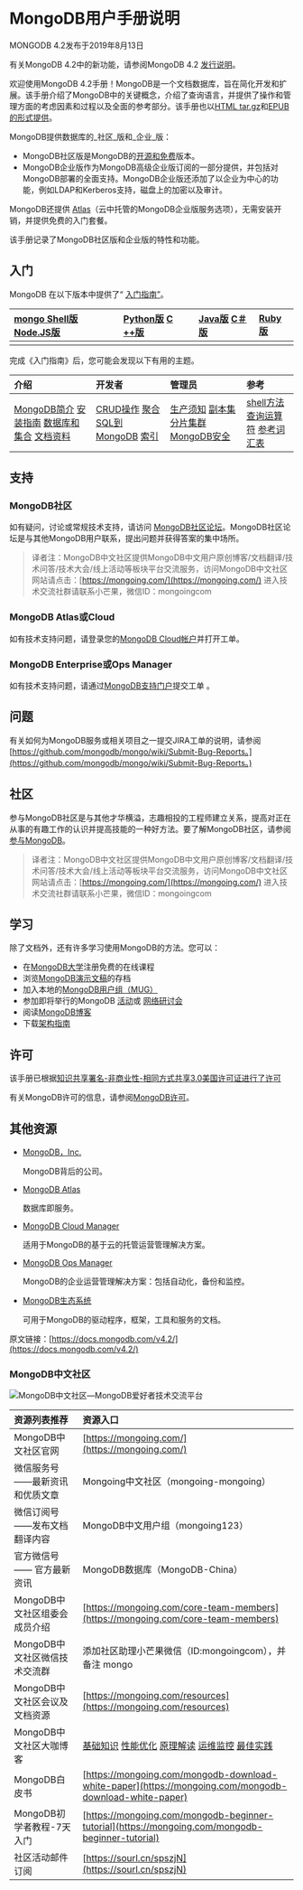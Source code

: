 # MongoDB用户手册说明

MONGODB 4.2发布于2019年8月13日

有关MongoDB 4.2中的新功能，请参阅MongoDB 4.2 [发行说明](https://docs.mongodb.com/v4.2/release-notes/4.2/)。

欢迎使用MongoDB 4.2手册！MongoDB是一个文档数据库，旨在简化开发和扩展。该手册介绍了MongoDB中的关键概念，介绍了查询语言，并提供了操作和管理方面的考虑因素和过程以及全面的参考部分。该手册也以[HTML tar.gz](https://docs.mongodb.com/v4.2/manual.tar.gz)和[EPUB的形式提供](https://docs.mongodb.com/v4.2/MongoDB-manual.epub)。

MongoDB提供数据库的_社区_版和_企业_版：

* MongoDB社区版是MongoDB的[开源和免费](https://github.com/mongodb/mongo/)版本。
* MongoDB企业版作为MongoDB高级企业版订阅的一部分提供，并包括对MongoDB部署的全面支持。MongoDB企业版还添加了以企业为中心的功能，例如LDAP和Kerberos支持，磁盘上的加密以及审计。

MongoDB还提供 [Atlas](https://www.mongodb.com/cloud/atlas?tck=docs_server)（云中托管的MongoDB企业版服务选项），无需安装开销，并提供免费的入门套餐。

该手册记录了MongoDB社区版和企业版的特性和功能。

## 入门

MongoDB 在以下版本中提供了“ [入门指南”](https://docs.mongodb.com/getting-started/shell)。

| [mongo Shell版](https://docs.mongodb.com/v4.2/tutorial/getting-started/) [Node.JS版](http://mongodb.github.io/node-mongodb-native/3.4/quick-start/quick-start/) | [Python版](https://docs.mongodb.com/drivers/pymongo) [C ++版](https://mongodb.github.io/mongo-cxx-driver/mongocxx-v3/tutorial/) | [Java版](https://mongodb.github.io/mongo-java-driver/) [C＃版](http://mongodb.github.io/mongo-csharp-driver/) | [Ruby版](https://docs.mongodb.com/ruby-driver/current/quick-start/) |
| :--- | :--- | :--- | :--- |
|  |  |  |  |

完成《入门指南》后，您可能会发现以下有用的主题。

| 介绍 | 开发者 | 管理员 | 参考 |
| :--- | :--- | :--- | :--- |
| [MongoDB简介](https://docs.mongodb.com/v4.2/introduction/) [安装指南](https://docs.mongodb.com/v4.2/installation/) [数据库和集合](https://docs.mongodb.com/v4.2/core/databases-and-collections/) [文档资料](https://docs.mongodb.com/v4.2/core/document/) | [CRUD操作](https://docs.mongodb.com/v4.2/crud/) [聚合](https://docs.mongodb.com/v4.2/aggregation/) [SQL到MongoDB](https://docs.mongodb.com/v4.2/reference/sql-comparison/) [索引](https://docs.mongodb.com/v4.2/indexes/) | [生产须知](https://docs.mongodb.com/v4.2/administration/production-notes/) [副本集](https://docs.mongodb.com/v4.2/replication/) [分片集群](https://docs.mongodb.com/v4.2/sharding/) [MongoDB安全](https://docs.mongodb.com/v4.2/security/) | [shell方法](https://docs.mongodb.com/v4.2/reference/method/) [查询运算符](https://docs.mongodb.com/v4.2/reference/operator/) [参考](https://docs.mongodb.com/v4.2/reference/)[词汇表](https://docs.mongodb.com/v4.2/reference/glossary/) |

## 支持

### MongoDB社区

如有疑问，讨论或常规技术支持，请访问 [MongoDB社区论坛](https://community.mongodb.com/)。MongoDB社区论坛是与其他MongoDB用户联系，提出问题并获得答案的集中场所。

> 译者注：MongoDB中文社区提供MongoDB中文用户原创博客/文档翻译/技术问答/技术大会/线上活动等板块平台交流服务，访问MongoDB中文社区网站请点击：[https://mongoing.com/](https://mongoing.com/) 进入技术交流社群请联系小芒果，微信ID：mongoingcom

### MongoDB Atlas或Cloud

如有技术支持问题，请登录您的[MongoDB Cloud帐户](https://cloud.mongodb.com/user)并打开工单。

### MongoDB Enterprise或Ops Manager

如有技术支持问题，请通过[MongoDB支持门户](https://support.mongodb.com/)提交工单 。

## 问题

有关如何为MongoDB服务或相关项目之一提交JIRA工单的说明，请参阅 [https://github.com/mongodb/mongo/wiki/Submit-Bug-Reports。](https://github.com/mongodb/mongo/wiki/Submit-Bug-Reports。)

## 社区

参与MongoDB社区是与其他才华横溢，志趣相投的工程师建立关系，提高对正在从事的有趣工作的认识并提高技能的一种好方法。要了解MongoDB社区，请参阅 [参与MongoDB](http://www.mongodb.org/get-involved?tck=docs_server)。

> 译者注：MongoDB中文社区提供MongoDB中文用户原创博客/文档翻译/技术问答/技术大会/线上活动等板块平台交流服务，访问MongoDB中文社区网站请点击：[https://mongoing.com/](https://mongoing.com/) 进入技术交流社群请联系小芒果，微信ID：mongoingcom

## 学习

除了文档外，还有许多学习使用MongoDB的方法。您可以：

* 在[MongoDB大学](https://university.mongodb.com/?tck=docs_server)注册免费的在线课程
* 浏览[MongoDB演示文稿](https://www.mongodb.com/presentations?tck=docs_server)的存档
* 加入本地的[MongoDB用户组（MUG）](https://www.mongodb.org/user-groups?tck=docs_server)
* 参加即将举行的MongoDB [活动](http://www.mongodb.com/events?tck=docs_server)或 [网络研讨会](http://www.mongodb.com/webinars?tck=docs_server)
* 阅读[MongoDB博客](http://www.mongodb.com/blog?tck=docs_server)
* 下载[架构指南](https://www.mongodb.com/lp/whitepaper/architecture-guide?tck=docs_server)

## 许可

该手册已根据[知识共享署名-非商业性-相同方式共享3.0美国许可证进行了许可](http://creativecommons.org/licenses/by-nc-sa/3.0/us/)

有关MongoDB许可的信息，请参阅[MongoDB许可](https://www.mongodb.org/about/licensing/)。

## 其他资源

* [MongoDB，Inc.](https://www.mongodb.com/?tck=docs_server)

  MongoDB背后的公司。

* [MongoDB Atlas](https://www.mongodb.com/cloud?tck=docs_server)

  数据库即服务。

* [MongoDB Cloud Manager](https://www.mongodb.com/cloud/cloud-manager/?tck=docs_server)

  适用于MongoDB的基于云的托管运营管理解决方案。

* [MongoDB Ops Manager](https://docs.opsmanager.mongodb.com/current/?tck=docs_server)

  MongoDB的企业运营管理解决方案：包括自动化，备份和监控。

* [MongoDB生态系统](https://docs.mongodb.com/ecosystem/?tck=docs_server)

  可用于MongoDB的驱动程序，框架，工具和服务的文档。

原文链接：[https://docs.mongodb.com/v4.2/](https://docs.mongodb.com/v4.2/)

### MongoDB中文社区

![MongoDB&#x4E2D;&#x6587;&#x793E;&#x533A;&#x2014;MongoDB&#x7231;&#x597D;&#x8005;&#x6280;&#x672F;&#x4EA4;&#x6D41;&#x5E73;&#x53F0;](https://mongoing.com/wp-content/uploads/2020/09/6de8a4680ef684d-2.png)

| 资源列表推荐 | 资源入口 |
| :--- | :--- |
| MongoDB中文社区官网 | [https://mongoing.com/](https://mongoing.com/) |
| 微信服务号 ——最新资讯和优质文章 | Mongoing中文社区（mongoing-mongoing） |
| 微信订阅号 ——发布文档翻译内容 | MongoDB中文用户组（mongoing123） |
| 官方微信号 —— 官方最新资讯 | MongoDB数据库（MongoDB-China） |
| MongoDB中文社区组委会成员介绍 | [https://mongoing.com/core-team-members](https://mongoing.com/core-team-members) |
| MongoDB中文社区微信技术交流群 | 添加社区助理小芒果微信（ID:mongoingcom），并备注 mongo |
| MongoDB中文社区会议及文档资源 | [https://mongoing.com/resources](https://mongoing.com/resources) |
| MongoDB中文社区大咖博客 | [基础知识](https://mongoing.com/basic-knowledge)  [性能优化](https://mongoing.com/performance-optimization)  [原理解读](https://mongoing.com/interpretation-of-principles)  [运维监控](https://mongoing.com/operation-and-maintenance-monitoring)  [最佳实践](https://mongoing.com/best-practices) |
| MongoDB白皮书 | [https://mongoing.com/mongodb-download-white-paper](https://mongoing.com/mongodb-download-white-paper) |
| MongoDB初学者教程-7天入门 | [https://mongoing.com/mongodb-beginner-tutorial](https://mongoing.com/mongodb-beginner-tutorial) |
| 社区活动邮件订阅 | [https://sourl.cn/spszjN](https://sourl.cn/spszjN) |

